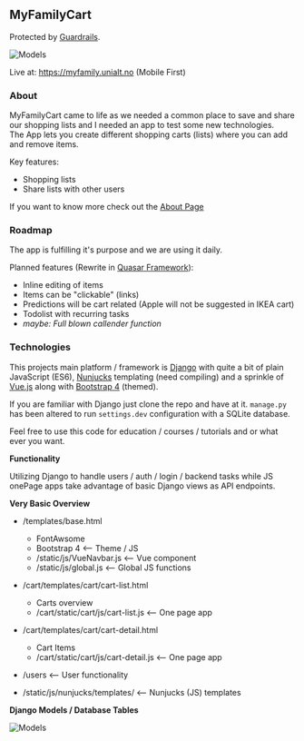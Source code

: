 ## MyFamilyCart
Protected by [Guardrails](https://www.guardrails.io/en).

![Models](doc/demo.png)


Live at: https://myfamily.unialt.no (Mobile First)
  
### About

MyFamilyCart came to life as we needed a common
place to save and share our shopping lists and I needed an app to test some new technologies.  
The App lets you create different
shopping carts (lists) where you can add and remove items.  

Key features:
 * Shopping lists
 * Share lists with other users
  
If you want to know more check out the [About Page](https://myfamily.unialt.no/about)

### Roadmap

The app is fulfilling it's purpose and we are using it daily.  

Planned features (Rewrite in [Quasar Framework](https://quasar.dev/)):

* Inline editing of items
* Items can be "clickable" (links)
* Predictions will be cart related (Apple will not be suggested in IKEA cart)
* Todolist with recurring tasks
* *maybe: Full blown callender function*

### Technologies

This projects main platform / framework is [Django](https://www.djangoproject.com/) 
with quite a bit of plain JavaScript (ES6), [Nunjucks](https://mozilla.github.io/nunjucks/) templating
(need compiling) and a sprinkle of [Vue.js](https://vuejs.org/) along with
[Bootstrap 4](https://getbootstrap.com/) (themed).
  
If you are familiar with Django just clone the repo and have at it. `manage.py` has been 
altered to run `settings.dev` configuration with a SQLite database.  
  
Feel free to use this code for education / courses / tutorials and or what ever you want. 

**Functionality**

Utilizing Django to handle users / auth / login / backend tasks while JS onePage
apps take advantage of basic Django views as API endpoints.

**Very Basic Overview**

* /templates/base.html
  * FontAwsome
  * Bootstrap 4 <-- Theme / JS
  * /static/js/VueNavbar.js <-- Vue component
  * /static/js/global.js <-- Global JS functions
  
 * /cart/templates/cart/cart-list.html
   * Carts overview
   * /cart/static/cart/js/cart-list.js <-- One page app
  
* /cart/templates/cart/cart-detail.html
   * Cart Items
   * /cart/static/cart/js/cart-detail.js <-- One page app
   
* /users <-- User functionality

* /static/js/nunjucks/templates/ <-- Nunjucks (JS) templates

**Django Models / Database Tables**  
  
![Models](doc/models.png)
  


